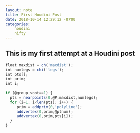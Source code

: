 ```yaml
---
layout: note
title: First Houdini Post
date: 2018-10-14 12:29:12 -0700
categories: 
    houdini
    nifty
---
```


## This is my first attempt at a Houdini post

```javascript
float maxdist = ch('maxdist');
int numlegs = chi('legs');
int pts[];
int prim;
int i;
 
if (@group_soot==1) {
  pts = nearpoints(0,@P,maxdist,numlegs);
  for (i=1; i<len(pts); i++) {
     prim = addprim(0,'polyline');
     addvertex(0,prim,@ptnum);
     addvertex(0,prim,pts[i]);
  }
}
```